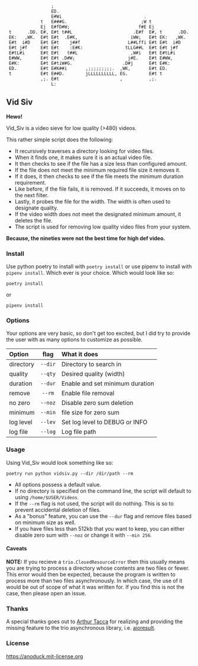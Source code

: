 ```text
                 ;                                                   
                 ED.                                                 
                 E#Wi                               .                
             t   E###G.                            ;W t              
             Ej  E#fD#W;                          f#E Ej             
 t      .DD. E#, E#t t##L                       .E#f  E#, t      .DD.
 EK:   ,WK.  E#t E#t  .E#K,                    iWW;   E#t EK:   ,WK. 
 E#t  i#D    E#t E#t    j##f                  L##Lffi E#t E#t  i#D   
 E#t j#f     E#t E#t    :E#K:                tLLG##L  E#t E#t j#f    
 E#tL#i      E#t E#t   t##L                    ,W#i   E#t E#tL#i     
 E#WW,       E#t E#t .D#W;                    j#E.    E#t E#WW,      
 E#K:        E#t E#tiW#G.                   .D#j      E#t E#K:       
 ED.         E#t E#K##i       ,;;;;;;;;;.  ,WK,       E#t ED.        
 t           E#t E##D.        jLLLLLLLLLL, EG.        E#t t          
             ,;. E#t                       ,          ,;.            
                 L:                                              
```

## Vid Siv

__Hewo!__

Vid_Siv is a video sieve for low quality (>480) videos.

This rather simple script does the following:
- It recursively traverses a directory looking for video files.
- When it finds one, it makes sure it is an actual video file.
- It then checks to see if the file has a size less than configured amount.
- If the file does not meet the minimum required file size it removes it.
- If it does, it then checks to see if the file meets the minimum duration requirement.
- Like before, if the file fails, it is removed. If it succeeds, it moves on to the next filter.
- Lastly, it probes the file for the width. The width is often used to designate quality.
- If the video width does not meet the designated minimum amount, it deletes the file.
- The script is used for removing low quality video files from your system.

__Because, the nineties were not the best time for high def video.__

### Install

Use python poetry to install with `poetry install` or use pipenv to install with `pipenv install`. Which ever
is your choice. Which would look like so:

```commandline
poetry install
```
or
```commandline
pipenv install
```

### Options

Your options are very basic, so don't get too excited, but I did try to provide the user with as many options
to customize as possible. 

| Option     |   flag   | What it does                     |
|:-----------|:--------:|:---------------------------------|
| directory  | `--dir`  | Directory to search in           |
| quality    | `--qty`  | Desired quality (width)          |
| duration   | `--dur`  | Enable and set minimum duration  |
| remove     |  `--rm`  | Enable file removal              |
| no zero    | `--noz`  | Disable zero sum deletion        |
| minimum    | `--min`  | file size for zero sum           |
| log level  | `--lev`  | Set log level to DEBUG or INFO   |
| log file   | `--log`  | Log file path                    |

### Usage

Using Vid_Siv would look something like so:

```commandline
poetry run python vidsiv.py --dir /dir/path --rm
```
* All options possess a default value.
* If no directory is specified on the command line, the script will default to using `/home/$USER/Videos`.
* If the `--rm` flag is not used, the script will do nothing. This is so to prevent accidental deletion of files.
* As a "bonus" feature, you can use the `--dur` flag and remove files based on minimum size as well.
* If you have files less than 512kb that you want to keep, you can either disable zero sum with `--noz` or change
it with `--min 256`.

#### Caveats

__NOTE:__ If you recieve a `trio.ClosedResourceError` then this usually means you are trying to process a directory
whose contents are two files or fewer. This error would then be expected, because the program is written to
process more than two files asynchronously. In which case, the use of it would be out of scope of what it was 
written for. If you find this is not the case, then please open an issue.  

### Thanks

A special thanks goes out to [Arthur Tacca](https://github.com/arthur-tacca) for realizing and providing the
missing feature to the trio asynchronous library, i.e. [aioresult](https://github.com/arthur-tacca/aioresult).  

### License
https://anoduck.mit-license.org
